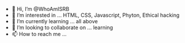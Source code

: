 - 👋 Hi, I’m @WhoAmISRB
- 👀 I’m interested in ... HTML, CSS, Javascript, Phyton, Ethical hacking
- 🌱 I’m currently learning ... all above
- 💞️ I’m looking to collaborate on ... learning
- 📫 How to reach me ... 

<!---
WhoAmISRB/WhoAmISRB is a ✨ special ✨ repository because its `README.md` (this file) appears on your GitHub profile.
You can click the Preview link to take a look at your changes.
--->
